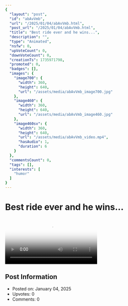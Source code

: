 ```yaml
---
{
  "layout": "post",
  "id": "abAvVmb",
  "url": "/2025/01/04/abAvVmb.html",
  "post_url": "/2025/01/04/abAvVmb.html",
  "title": "Best ride ever and he wins...",
  "description": "",
  "type": "Animated",
  "nsfw": 0,
  "upVoteCount": 0,
  "downVoteCount": 0,
  "creationTs": 1735971798,
  "promoted": 0,
  "badges": [],
  "images": {
    "image700": {
      "width": 360,
      "height": 640,
      "url": "/assets/media/abAvVmb_image700.jpg"
    },
    "image460": {
      "width": 360,
      "height": 640,
      "url": "/assets/media/abAvVmb_image460.jpg"
    },
    "image460sv": {
      "width": 360,
      "height": 640,
      "url": "/assets/media/abAvVmb_video.mp4",
      "hasAudio": 1,
      "duration": 6
    }
  },
  "commentsCount": 0,
  "tags": [],
  "interests": [
    "humor"
  ]
}
---
```


# Best ride ever and he wins...

<video controls playsinline loop poster="/assets/media/abAvVmb_image460.jpg">
  <source src="/assets/media/abAvVmb_video.mp4" type="video/mp4">
  Your browser does not support the video tag.
</video>

## Post Information

- Posted on: January 04, 2025
- Upvotes: 0
- Comments: 0
